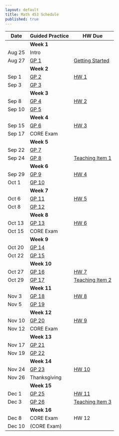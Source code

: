 ```yaml
---
layout: default
title: Math 453 Schedule
published: true
---
```








| Date   	| Guided Practice 	|  HW Due 	|
|--------	|---------	|-----------------	|
| 	| **Week 1**     	| |
| Aug 25 	| Intro  |	|
| Aug 27 	| [GP 1](/NSC-Math-453/GP1.html) | [Getting Started](http://www.overleaf.com/docs?snip_uri=https://raw.githubusercontent.com/sergeballif/NSC-Math-453/gh-pages/homework/Math453GettingStarted.tex&splash=none)	|
|     	|   **Week 2**      	|                 	|                	
| Sep 1 	| [GP 2](/NSC-Math-453/GP2.html) | [HW 1](http://www.overleaf.com/docs?snip_uri=https://raw.githubusercontent.com/sergeballif/NSC-Math-453/gh-pages/homework/Math453HW1.tex&splash=none)	|
| Sep 3 	| [GP 3](/NSC-Math-453/GP3.html)  | 	|   
|     	|   **Week 3**      	|                 	|                	
| Sep 8 	| [GP 4](/NSC-Math-453/GP4.html) | [HW 2](http://www.overleaf.com/docs?snip_uri=https://raw.githubusercontent.com/sergeballif/NSC-Math-453/gh-pages/homework/Math453HW2.tex&splash=none) |
| Sep 10 	| [GP 5](/NSC-Math-453/GP5.html) | |    
|     	|   **Week 4**      	|                 	|  
| Sep 15 	| [GP 6](/NSC-Math-453/GP6.html) | [HW 3](http://www.overleaf.com/docs?snip_uri=https://raw.githubusercontent.com/sergeballif/NSC-Math-453/gh-pages/homework/Math453HW3.tex&splash=none)|              	
| Sep 17 	| CORE Exam |	|
|     	|   **Week 5**      	|                 	|                	
| Sep 22 	| [GP 7](/NSC-Math-453/GP7.html) |  |
| Sep 24 	| [GP 8](/NSC-Math-453/GP8.html) | [Teaching Item 1](/NSC-Math-453/TeachingItems.html) |
|     	|   **Week 6**      	|                 	|                	
| Sep 29 	| [GP 9](/NSC-Math-453/GP9.html)  | [HW 4](http://www.overleaf.com/docs?snip_uri=https://raw.githubusercontent.com/sergeballif/NSC-Math-453/gh-pages/homework/Math453HW4.tex&splash=none) |
| Oct 1 	| [GP 10](/NSC-Math-453/GP10.html) |  |    
|     	|   **Week 7**      	|                 	|                	
| Oct 6  	| [GP 11](/NSC-Math-453/GP11.html) | [HW 5](http://www.overleaf.com/docs?snip_uri=https://raw.githubusercontent.com/sergeballif/NSC-Math-453/gh-pages/homework/Math453HW5.tex&splash=none) |
| Oct 8 	| [GP 12](/NSC-Math-453/GP12.html) | 	|        
|     	|   **Week 8**      	|                 	|                	
| Oct 13 	| [GP 13](/NSC-Math-453/GP13.html) | [HW 6](http://www.overleaf.com/docs?snip_uri=https://raw.githubusercontent.com/sergeballif/NSC-Math-453/gh-pages/homework/Math453HW6.tex&splash=none) |
| Oct 15	| CORE Exam  | 	|
|     	|   **Week 9**      	|                 	|           
| Oct 20 	| [GP 14](/NSC-Math-453/GP14.html) |	|     	
| Oct 22  | [GP 15](/NSC-Math-453/GP15.html) |	|
|     	|   **Week 10**      	|                 	|                	
| Oct 27 	| [GP 16](/NSC-Math-453/GP16.html) |	[HW 7](http://www.overleaf.com/docs?snip_uri=https://raw.githubusercontent.com/sergeballif/NSC-Math-453/gh-pages/homework/Math453HW7.tex&splash=none) |
| Oct 29 	| [GP 17](/NSC-Math-453/GP17.html) | [Teaching Item 2](/NSC-Math-453/homework/Math453TeachingItem2.pdf)	|
|     	|   **Week 11**      	|                 	|                	
| Nov 3 	| [GP 18](/NSC-Math-453/GP18.html)  | [HW 8](http://www.overleaf.com/docs?snip_uri=https://raw.githubusercontent.com/sergeballif/NSC-Math-453/gh-pages/homework/Math453HW8.tex&splash=none) |
| Nov 5 	| [GP 19](/NSC-Math-453/GP19.html)  | 	|          
|     	|   **Week 12**      	|                 	|                	
| Nov 10 	| [GP 20](/NSC-Math-453/GP20.html) | [HW 9](http://www.overleaf.com/docs?snip_uri=https://raw.githubusercontent.com/sergeballif/NSC-Math-453/gh-pages/homework/Math453HW9.tex&splash=none) |
| Nov 12 	| CORE Exam | 	|
|     	|   **Week 13**      	|                 	|  
| Nov 17 	| [GP 21](/NSC-Math-453/GP21.html) |  |
| Nov 19 	| [GP 22](/NSC-Math-453/GP22.html) | 	|          	
|     	|   **Week 14**      	|                 	|  
| Nov 24 	| [GP 23](/NSC-Math-453/GP23.html) | [HW 10](http://www.overleaf.com/docs?snip_uri=https://raw.githubusercontent.com/sergeballif/NSC-Math-453/gh-pages/homework/Math453HW10.tex&splash=none)  |
| Nov 26 	| Thanksgiving  |       	|
|     	|   **Week 15**      	|                 	|  
| Dec 1 	| [GP 25](/NSC-Math-453/GP25.html) | [HW 11](http://www.overleaf.com/docs?snip_uri=https://raw.githubusercontent.com/sergeballif/NSC-Math-453/gh-pages/homework/Math453HW11.tex&splash=none)  |
| Dec 3 	| [GP 26](/NSC-Math-453/GP26.html) | [Teaching Item 3](/NSC-Math-453/homework/Math453TeachingItem3.pdf)	|          	
|     	|   **Week 16**      	|                 	|  
| Dec 8 	| CORE Exam  | HW 12 |
| Dec 10 	| (CORE Exam)  | 	|
